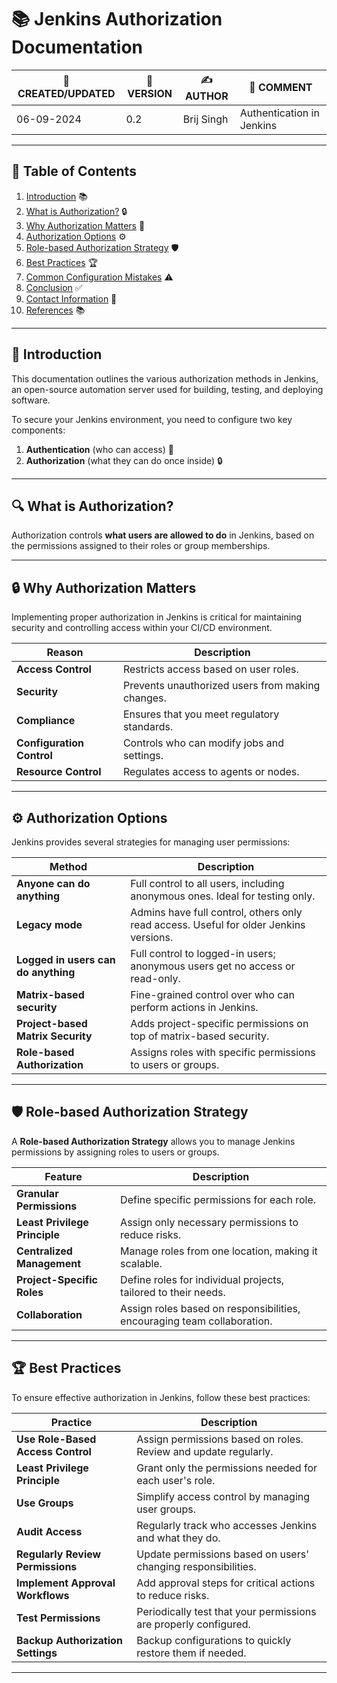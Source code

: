 # 📚 Jenkins Authorization Documentation

| 📅 CREATED/UPDATED | 📌 VERSION | ✍️ AUTHOR    | 📝 COMMENT                     |
|--------------------|------------|--------------|--------------------------------|
| 06-09-2024         | 0.2        | Brij Singh   | Authentication in Jenkins   |

---

## 📑 Table of Contents

1. [Introduction](#introduction) 📚
2. [What is Authorization?](#what-is-authorization) 🔒
3. [Why Authorization Matters](#why-authorization-matters) 🚨
4. [Authorization Options](#authorization-options) ⚙️
5. [Role-based Authorization Strategy](#role-based-authorization-strategy) 🛡️
6. [Best Practices](#best-practices) 🏆
7. [Common Configuration Mistakes](#common-configuration-mistakes) ⚠️
8. [Conclusion](#conclusion) ✅
9. [Contact Information](#contact-information) 📧
10. [References](#references) 📚

---

## 📜 Introduction

This documentation outlines the various authorization methods in Jenkins, an open-source automation server used for building, testing, and deploying software.

To secure your Jenkins environment, you need to configure two key components:

1. **Authentication** (who can access) 👥
2. **Authorization** (what they can do once inside) 🔒

---

## 🔍 What is Authorization?

Authorization controls **what users are allowed to do** in Jenkins, based on the permissions assigned to their roles or group memberships.

---

## 🔒 Why Authorization Matters

Implementing proper authorization in Jenkins is critical for maintaining security and controlling access within your CI/CD environment.

| **Reason**                  | **Description**                                             |
| --------------------------- | ----------------------------------------------------------- |
| **Access Control**           | Restricts access based on user roles.                       |
| **Security**                 | Prevents unauthorized users from making changes.            |
| **Compliance**               | Ensures that you meet regulatory standards.                 |
| **Configuration Control**    | Controls who can modify jobs and settings.                  |
| **Resource Control**         | Regulates access to agents or nodes.                        |

---

## ⚙️ Authorization Options

Jenkins provides several strategies for managing user permissions:

| **Method**                         | **Description**                                                                  |
| ----------------------------------  | -------------------------------------------------------------------------------- |
| **Anyone can do anything**          | Full control to all users, including anonymous ones. Ideal for testing only.      |
| **Legacy mode**                     | Admins have full control, others only read access. Useful for older Jenkins versions. |
| **Logged in users can do anything** | Full control to logged-in users; anonymous users get no access or read-only.      |
| **Matrix-based security**           | Fine-grained control over who can perform actions in Jenkins.                    |
| **Project-based Matrix Security**   | Adds project-specific permissions on top of matrix-based security.               |
| **Role-based Authorization**        | Assigns roles with specific permissions to users or groups.                      |

---

## 🛡️ Role-based Authorization Strategy

A **Role-based Authorization Strategy** allows you to manage Jenkins permissions by assigning roles to users or groups.

| **Feature**                  | **Description**                                              |
| ---------------------------- | ------------------------------------------------------------ |
| **Granular Permissions**      | Define specific permissions for each role.                   |
| **Least Privilege Principle** | Assign only necessary permissions to reduce risks.           |
| **Centralized Management**    | Manage roles from one location, making it scalable.          |
| **Project-Specific Roles**    | Define roles for individual projects, tailored to their needs. |
| **Collaboration**             | Assign roles based on responsibilities, encouraging team collaboration. |

---

## 🏆 Best Practices

To ensure effective authorization in Jenkins, follow these best practices:

| **Practice**                    | **Description**                                                |
| -------------------------------- | -------------------------------------------------------------- |
| **Use Role-Based Access Control**| Assign permissions based on roles. Review and update regularly. |
| **Least Privilege Principle**    | Grant only the permissions needed for each user's role.         |
| **Use Groups**                   | Simplify access control by managing user groups.               |
| **Audit Access**                 | Regularly track who accesses Jenkins and what they do.         |
| **Regularly Review Permissions** | Update permissions based on users' changing responsibilities.   |
| **Implement Approval Workflows** | Add approval steps for critical actions to reduce risks.        |
| **Test Permissions**             | Periodically test that your permissions are properly configured. |
| **Backup Authorization Settings**| Backup configurations to quickly restore them if needed.       |

---

##
